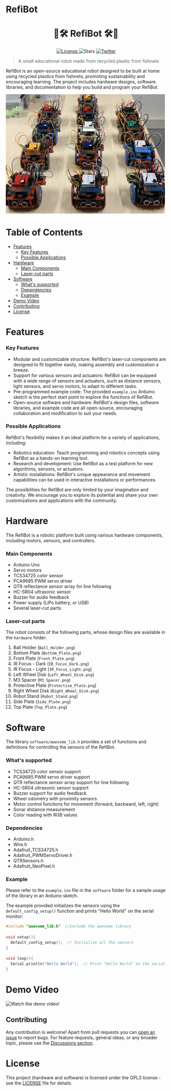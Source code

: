 # RefiBot

<div align="center">
    <h1>🤖🛠️ RefiBot 🛠️🤖</h1>
</div>

<p align="center">
<a href="https://github.com/saidlab-team/RefiBot/blob/main/LICENSE" target="_blank">
    <img src="https://img.shields.io/badge/license-GPL3-blue" alt="License">
</a>
<img src="https://img.shields.io/github/stars/saidlab-team/RefiBot?style=social" alt="Stars">

<a href="https://twitter.com/socialdroneslab" target="_blank">
    <img src="https://img.shields.io/twitter/follow/socialdroneslab?style=social" alt="Twitter">
</a>







> A small educational robot made from recycled plastic from fishnets

RefiBot is an open-source educational robot designed to be built at home using recycled plastics from fishnets, promoting sustainability and encouraging learning. 
The project includes hardware designs, software libraries, and documentation to help you build and program your RefiBot.

<img alt="RefiBot_Image" src="./docs/refibots.jpeg" width="500">


# Table of Contents

- [Features](#features)
  - [Key Features](#key-features)
  - [Possible Applications](#possible-applications)
- [Hardware](#hardware)
  - [Main Components](#main-components)
  - [Laser-cut parts](#laser-cut-parts)
- [Software](#software)
  - [What's supported](#whats-supported)
  - [Dependencies](#dependencies)
  - [Example](#example)
- [Demo Video](#demo-video)
- [Contributing](#contributing)
- [License](#license)

# Features

### Key Features

- Modular and customizable structure: RefiBot's laser-cut components are designed to fit together easily, making assembly and customization a breeze.
- Support for various sensors and actuators: RefiBot can be equipped with a wide range of sensors and actuators, such as distance sensors, light sensors, and servo motors, to adapt to different tasks.
- Pre-programmed example code: The provided `example.ino` Arduino sketch is the perfect start point to explore the functions of RefiBot.
- Open-source software and hardware: RefiBot's design files, software libraries, and example code are all open-source, encouraging collaboration and modification to suit your needs.

### Possible Applications

RefiBot's flexibility makes it an ideal platform for a variety of applications, including:

- Robotics education: Teach programming and robotics concepts using RefiBot as a hands-on learning tool.
- Research and development: Use RefiBot as a test platform for new algorithms, sensors, or actuators.
- Artistic installations: RefiBot's unique appearance and movement capabilities can be used in interactive installations or performances.

The possibilities for RefiBot are only limited by your imagination and creativity. We encourage you to explore its potential and share your own customizations and applications with the community.


# Hardware

The RefiBot is a robotic platform built using various hardware components, including motors, sensors, and controllers.

### Main Components

- Arduino Uno
- Servo motors
- TCS34725 color sensor
- PCA9685 PWM servo driver
- QTR reflectance sensor array for line following
- HC-SR04 ultrasonic sensor
- Buzzer for audio feedback
- Power supply (LiPo battery, or USB)
- Several laser-cut parts

### Laser-cut parts

The robot consists of the following parts, whose design files are available in the `hardware` folder:

1. Ball Holder (`Ball_Holder.png`)
2. Bottom Plate (`Bottom_Plate.png`)
3. Front Plate (`Front_Plate.png`)
4. IR Focus - Dark (`IR_Focus_Dark.png`)
5. IR Focus - Light (`IR_Focus_Light.png`)
6. Left Wheel Disk (`Left_Wheel_Disk.png`)
7. M3 Spacer (`M3_Spacer.png`)
8. Protective Plate (`Protective_Plate.png`)
9. Right Wheel Disk (`Right_Wheel_Disk.png`)
10. Robot Stand (`Robot_Stand.png`)
11. Side Plate (`Side_Plate.png`)
12. Top Plate (`Top_Plate.png`)


# Software

The library `software/awesome_lib.h` provides a set of functions and definitions for controlling the sensors of the RefiBot. 

### What's supported

- TCS34725 color sensor support
- PCA9685 PWM servo driver support
- QTR reflectance sensor array support for line following
- HC-SR04 ultrasonic sensor support
- Buzzer support for audio feedback
- Wheel odometry with proximity sensors
- Motor control functions for movement (forward, backward, left, right)
- Sonar distance measurement
- Color reading with RGB values

### Dependencies

- Arduino.h
- Wire.h
- Adafruit_TCS34725.h
- Adafruit_PWMServoDriver.h
- QTRSensors.h
- Adafruit_NeoPixel.h

### Example

Please refer to the `example.ino` file in the `software` folder for a sample usage of the library in an Arduino sketch.

The example provided initializes the sensors using the `default_config_setup()` function and prints "Hello World" on the serial monitor:

```cpp
#include "awesome_lib.h"  //Include the awesome library

void setup(){
  default_config_setup();  // Initialize all the sensors
}

void loop(){
  Serial.println("Hello World");  // Print "Hello World" on the serial monitor
}
```

# Demo Video

![Watch the demo video!](./docs/demo.gif)

## Contributing

Any contribution is welcome!
Apart from pull requests you can [open an issue](https://github.com/saidlab-team/RefiBot/issues/new/choose) to report bugs.
For feature requests, general ideas, or any broader topic, please use the [Discussions section](https://github.com/saidlab-team/RefiBot/discussions).

  
# License

This project (hardware and software) is licensed under the GPL3 license - see the [LICENSE](LICENSE) file for details.
